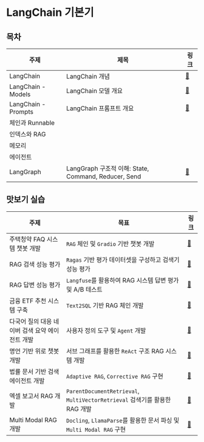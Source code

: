 # LangChain 기본기

## 목차

| 주제 | 제목 | 링크 |
|---|---|---|
| LangChain | LangChain 개념 | [🔗](00-concept.md) |
| LangChain - Models | LangChain 모델 개요 | [🔗](01-models.md) |
| LangChain - Prompts | LangChain 프롬프트 개요 | [🔗](02-prompts.md) |
| 체인과 Runnable |
| 인덱스와 RAG |
| 메모리 |
| 에이전트 |
| LangGraph | LangGraph 구조적 이해: State, Command, Reducer, Send | [🔗](09-langgraph.md)

## 맛보기 실습

| 주제 | 목표 | 링크 |
|---|---|---|
| 주택청약 FAQ 시스템 챗봇 개발 | `RAG` 체인 및 `Gradio` 기반 챗봇 개발 | [🔗](_jupyter/Task03.ipynb) |
| RAG 검색 성능 평가 | `Ragas` 기반 평가 데이터셋을 구성하고 검색기 성능 평가 | [🔗](_jupyter/Task04.ipynb) |
| RAG 답변 성능 평가 | `Langfuse`를 활용하여 RAG 시스템 답변 평가 및 A/B 테스트 | [🔗](_jupyter/Task05.ipynb) |
| 금융 ETF 추천 시스템 구축 | `Text2SQL` 기반 RAG 체인 개발 | [🔗](_jupyter/Task06.ipynb) |
| 다국어 질의 대응 네이버 검색 요약 에이전트 개발 | 사용자 정의 도구 및 `Agent` 개발 | [🔗](_jupyter/Task07.ipynb) |
| 명언 기반 위로 챗봇 개발 | 서브 그래프를 활용한 `ReAct` 구조 RAG 시스템 개발 | [🔗](_jupyter/Task08.ipynb) |
| 법률 문서 기반 검색 에이전트 개발 | `Adaptive RAG`, `Corrective RAG` 구현 | [🔗](_jupyter/Task09.ipynb) |
| 엑셀 보고서 RAG 개발 | `ParentDocumentRetrieval`, `MultiVectorRetrieval` 검색기를 활용한 RAG 개발 | [🔗](_jupyter/Task10.ipynb) |
| Multi Modal RAG 개발 | `Docling`, `LlamaParse`를 활용한 문서 파싱 및 `Multi Modal RAG` 구현 | [🔗](_jupyter/Task11.ipynb) |

